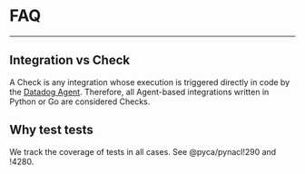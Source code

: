 # FAQ

-----

## Integration vs Check

A Check is any integration whose execution is triggered directly in code by the [Datadog Agent](https://docs.datadoghq.com/agent/).
Therefore, all Agent-based integrations written in Python or Go are considered Checks.

## Why test tests

We track the coverage of tests in all cases. See @pyca/pynacl!290 and !4280.
